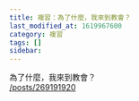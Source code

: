 ```yaml
---
title: 複習：為了什麼，我來到教會？
last_modified_at: 1619967600
category: 複習
tags: []
sidebar: 
---
```


<p>為了什麼，我來到教會？<br/>
<a href="/posts/269191920" target="_blank">/posts/269191920</a></p>
<p> </p>
